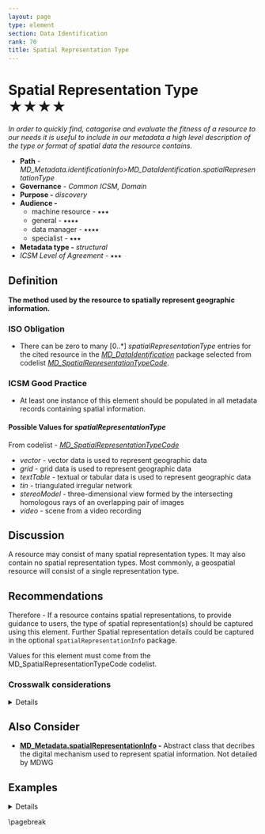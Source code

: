```yaml
---
layout: page
type: element
section: Data Identification
rank: 70
title: Spatial Representation Type
---
```

#  Spatial Representation Type ★★★★
*In order to quickly find, catagorise and evaluate the fitness of a resource to our needs it is useful to include in our metadata a high level description of the type or format of spatial data the resource contains.*

- **Path** - *MD_Metadata.identificationInfo>MD_DataIdentification.spatialRepresentationType*
- **Governance** -  *Common ICSM, Domain*
- **Purpose -** *discovery*
- **Audience -**
  - machine resource - ⭑⭑⭑
  - general - ⭑⭑⭑⭑
  - data manager - ⭑⭑⭑⭑
  - specialist - ⭑⭑⭑
- **Metadata type -** *structural*
- *ICSM Level of Agreement* - ⭑⭑⭑

## Definition
**The method used by the resource to spatially represent geographic information.**

### ISO Obligation

- There can be zero to many [0..\*] *spatialRepresentationType* entries for the cited resource in the  *[MD_DataIdentification](./class-MD_DataIdentification)* package selected from codelist *[MD_SpatialRepresentationTypeCode](http://wiki.esipfed.org/index.php/ISO_19115_and_19115-2_CodeList_Dictionaries#MD_SpatialRepresentationTypeCode)*.

### ICSM Good Practice

- At least one instance of this element should be populated in all metadata records containing spatial information.

#### Possible Values for *spatialRepresentationType*

From codelist - *[MD_SpatialRepresentationTypeCode](http://wiki.esipfed.org/index.php/ISO_19115_and_19115-2_CodeList_Dictionaries#MD_SpatialRepresentationTypeCode)*

- *vector -* vector data is used to represent geographic data
- *grid -* grid data is used to represent geographic data
- *textTable -* textual or tabular data is used to represent geographic data
- *tin -* triangulated irregular network
- *stereoModel -* three-dimensional view formed by the intersecting homologous rays of an overlapping pair of images
- *video -* scene from a video recording

## Discussion

A resource may consist of many spatial representation types. It may also contain no spatial representation types. Most commonly, a geospatial resource will consist of a single representation type.


## Recommendations

Therefore - If a resource contains spatial representations, to provide guidance to users, the type of spatial representation(s) should be captured using this element. Further Spatial representation details could be captured in the optional `spatialRepresentationInfo` package.

Values for this element must come from the MD_SpatialRepresentationTypeCode codelist.

### Crosswalk considerations

<details>

#### ISO19139

MD_DataIdentification/spatialRepresentationType moved from MD_DataIdentification to MD_Identification in order to allow their use for service identification. In practice, when creating metadata for data, this change is not noticable.

</details>

## Also Consider

- **[MD_Metadata.spatialRepresentationInfo](https://www.isotc211.org/hmmg/HTML/ConceptualModels/index.htm?goto=1:12:2:4095) -** Abstract class that decribes the digital mechanism used to represent spatial information. Not detailed by MDWG


## Examples

<details>

### XML -
```
<mdb:MD_Metadata>
....
  <mdb:identificationInfo>
    <mri:MD_DataIdentification>
    ....
      <mri:spatialRepresentationType>
        <mcc:MD_SpatialRepresentationTypeCode 
        codeList="https://schemas.isotc211.org/19115/resources/Codelist/cat
        /codelists.xml#MD_SpatialRepresentationTypeCode"
        codeListValue="vector"/>
      </mri:spatialRepresentationType>
    ....
    </mri:MD_DataIdentification>
  </mdb:identificationInfo>
....
</mdb:MD_Metadata>
```

### UML diagrams
Recommended elements highlighted in Yellow

![spatialRepresentationType](../images/SpatialRepresentationTypeUML.png)

</details>

\pagebreak
